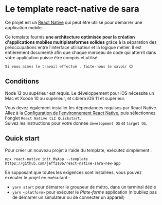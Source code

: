 # Le template react-native de sara

Ce projet est un [React Native](https://facebook.github.io/react-native/) qui peut être utilisé pour démarrer une application mobile.

Ce template fournis **une architecture optimisée pour la création d'applications mobiles multiplateformes solides** grâce à la séparation des préoccupations entre l'interface utilisateur et la logique métier. Il est entièrement documenté afin que chaque morceau de code qui atterrit dans votre application puisse être compris et utilisé.

```
Si vous aimez le travail effectué , faite-nous le savoir 😊
```

## Conditions

Node 12 ou supérieur est requis. Le développement pour iOS nécessite un Mac et Xcode 10 ou supérieur, et ciblera iOS 11 et supérieur.

Vous devez également installer les dépendances requises par React Native.  
Allez à la [Configuration de l'environnement React Native](https://reactnative.dev/docs/environment-setup), puis sélectionnez l'onglet `React Native CLI Quickstart`.  
Suivez les instructions pour votre donnée `development OS` et `target OS`.

## Quick start

Pour créer un nouveau projet à l'aide du template, exécutez simplement :

```
npx react-native init MyApp --template https://github.com/jeff2106/react-native-sara-new-app
```

En supposant que toutes les exigences sont installées, vous pouvez exécuter le projet en exécutant :

- `yarn start` pour démarrer le groupeur de métro, dans un terminal dédié
- `yarn <platform>` pour exécuter le *Plate-forme* application (n'oubliez pas de démarrer un simulateur ou de connecter un appareil)


